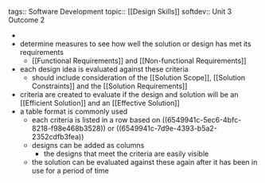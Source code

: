 tags:: Software Development
topic:: [[Design Skills]]
softdev:: Unit 3 Outcome 2

-
- determine measures to see how well the solution or design has met its requirements
	- [[Functional Requirements]] and [[Non-functional Requirements]]
- each design idea is evaluated against these criteria
	- should include consideration of the [[Solution Scope]], [[Solution Constraints]] and the [[Solution Requirements]]
- criteria are created to evaluate if the design and solution will be an [[Efficient Solution]] and an [[Effective Solution]]
- a table format is commonly used
	- each criteria is listed in a row based on ((6549941c-5ec6-4bfc-8218-f98e468b3528)) or ((6549941c-7d9e-4393-b5a2-2352cdfb3fea))
	- designs can be added as columns
		- the designs that meet the criteria are easily visible
	- the solution can be evaluated against these again after it has been in use for a period of time